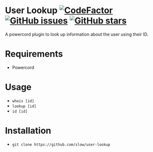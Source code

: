 # User Lookup [![CodeFactor](https://www.codefactor.io/repository/github/slow/user-lookup/badge)](https://www.codefactor.io/repository/github/slow/user-lookup) [![GitHub issues](https://img.shields.io/github/issues/slow/user-lookup?style=flat)](https://github.com/slow/user-lookup/issues) [![GitHub stars](https://img.shields.io/github/stars/slow/user-lookup?style=flat)](https://github.com/slow/user-lookup/stargazers)
A powercord plugin to look up information about the user using their ID.

# Requirements
- Powercord

# Usage 
- `whois [id]`
- `lookup [id]`
- `id [id]`

# Installation
- `git clone https://github.com/slow/user-lookup`
